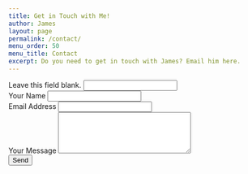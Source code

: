 ```yaml
---
title: Get in Touch with Me!
author: James
layout: page
permalink: /contact/
menu_order: 50
menu_title: Contact
excerpt: Do you need to get in touch with James? Email him here.
---
```


<p id="form-message" class="form-message"></p>
<form id="contact-form" method="POST" action="https://api.jdsteinbach.com/mail/">
  <div class="catch-flies">
    <label for="web">Leave this field blank.</label>
    <input type="text" id="web" class="sweetinput" name="web" value="" />
  </div>
  <div class="field-group">
    <label for="name">Your Name</label>
    <input type="text" id="name" class="name" name="name" required />
  </div>
  <div class="field-group">
    <label for="email">Email Address</label>
    <input type="email" class="email" id="email" name="email" required />
  </div>
  <div class="field-group">
    <label for="message">Your Message</label>
    <textarea name="message" id="message" cols="30" rows="5" class="message" required></textarea>
  </div>
  <input id="contact-form-submit" type="submit" value="Send" />
</form>
